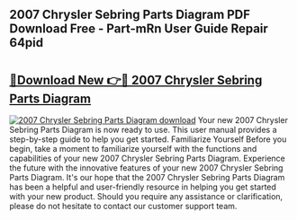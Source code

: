 ## 2007 Chrysler Sebring Parts Diagram PDF Download Free - Part-mRn User Guide Repair 64pid

# <h2><a href="http://dfnvwgd.blite.top/?on=2007+Chrysler+Sebring+Parts+Diagram">🔗Download New 👉🔴 2007 Chrysler Sebring Parts Diagram</a></h2>

[![2007 Chrysler Sebring Parts Diagram download](https://i.imgur.com/lujVjoI.png)](http://dfnvwgd.blite.top/?on=2007+Chrysler+Sebring+Parts+Diagram)
Your new 2007 Chrysler Sebring Parts Diagram is now ready to use. This user manual provides a step-by-step guide to help you get started. Familiarize Yourself Before you begin, take a moment to familiarize yourself with the functions and capabilities of your new 2007 Chrysler Sebring Parts Diagram. Experience the future with the innovative features of your new 2007 Chrysler Sebring Parts Diagram. It's our hope that the 2007 Chrysler Sebring Parts Diagram has been a helpful and user-friendly resource in helping you get started with your new product. Should you require any assistance or clarification, please do not hesitate to contact our customer support team.
